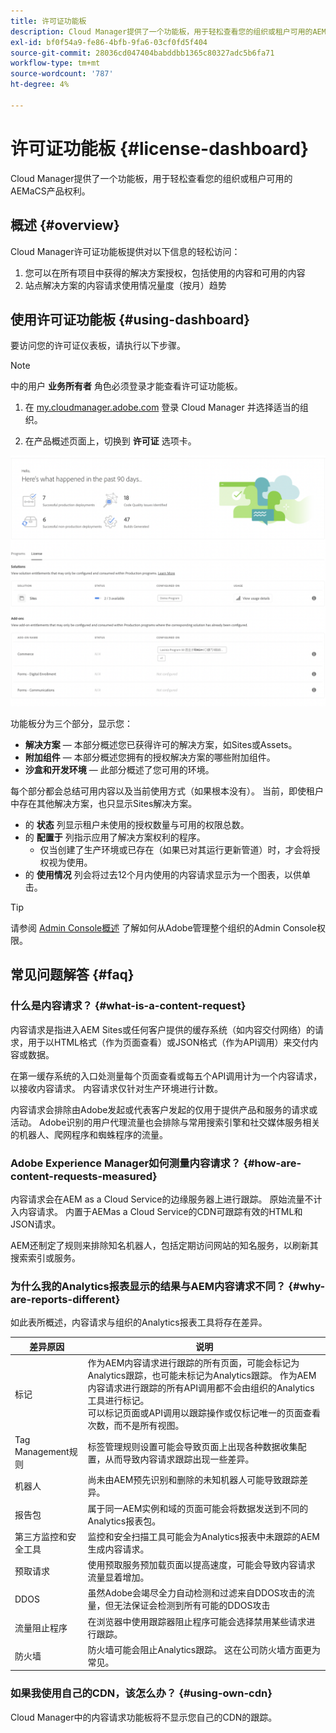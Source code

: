 ```yaml
---
title: 许可证功能板
description: Cloud Manager提供了一个功能板，用于轻松查看您的组织或租户可用的AEMaCS产品权利。
exl-id: bf0f54a9-fe86-4bfb-9fa6-03cf0fd5f404
source-git-commit: 28036cd047404babddbb1365c80327adc5b6fa71
workflow-type: tm+mt
source-wordcount: '787'
ht-degree: 4%

---
```


# 许可证功能板 {#license-dashboard}

Cloud Manager提供了一个功能板，用于轻松查看您的组织或租户可用的AEMaCS产品权利。

## 概述 {#overview}

Cloud Manager许可证功能板提供对以下信息的轻松访问：

1. 您可以在所有项目中获得的解决方案授权，包括使用的内容和可用的内容
1. 站点解决方案的内容请求使用情况量度（按月）趋势

## 使用许可证功能板 {#using-dashboard}

要访问您的许可证仪表板，请执行以下步骤。

>[!NOTE]
>
>中的用户 **业务所有者** 角色必须登录才能查看许可证功能板。

1. 在 [my.cloudmanager.adobe.com](https://my.cloudmanager.adobe.com/) 登录 Cloud Manager 并选择适当的组织。

1. 在产品概述页面上，切换到 **许可证** 选项卡。

![许可证功能板](assets/license-dashboard.png)

功能板分为三个部分，显示您：

* **解决方案**  — 本部分概述您已获得许可的解决方案，如Sites或Assets。
* **附加组件**  — 本部分概述您拥有的授权解决方案的哪些附加组件。
* **沙盒和开发环境**  — 此部分概述了您可用的环境。

每个部分都会总结可用内容以及当前使用方式（如果根本没有）。 当前，即使租户中存在其他解决方案，也只显示Sites解决方案。

* 的 **状态** 列显示租户未使用的授权数量与可用的权限总数。
* 的 **配置于** 列指示应用了解决方案权利的程序。
   * 仅当创建了生产环境或已存在（如果已对其运行更新管道）时，才会将授权视为使用。
* 的 **使用情况** 列会将过去12个月内使用的内容请求显示为一个图表，以供单击。

>[!TIP]
>
>请参阅 [Admin Console概述](https://helpx.adobe.com/cn/enterprise/using/admin-console.html) 了解如何从Adobe管理整个组织的Admin Console权限。

## 常见问题解答 {#faq}

### 什么是内容请求？ {#what-is-a-content-request}

内容请求是指进入AEM Sites或任何客户提供的缓存系统（如内容交付网络）的请求，用于以HTML格式（作为页面查看）或JSON格式（作为API调用）来交付内容或数据。

在第一缓存系统的入口处测量每个页面查看或每五个API调用计为一个内容请求，以接收内容请求。 内容请求仅针对生产环境进行计数。

内容请求会排除由Adobe发起或代表客户发起的仅用于提供产品和服务的请求或活动。 Adobe识别的用户代理流量也会排除与常用搜索引擎和社交媒体服务相关的机器人、爬网程序和蜘蛛程序的流量。

### Adobe Experience Manager如何测量内容请求？ {#how-are-content-requests-measured}

内容请求会在AEM as a Cloud Service的边缘服务器上进行跟踪。 原始流量不计入内容请求。 内置于AEMas a Cloud Service的CDN可跟踪有效的HTML和JSON请求。

AEM还制定了规则来排除知名机器人，包括定期访问网站的知名服务，以刷新其搜索索引或服务。

### 为什么我的Analytics报表显示的结果与AEM内容请求不同？ {#why-are-reports-different}

如此表所概述，内容请求与组织的Analytics报表工具将存在差异。

| 差异原因 | 说明 |
|---|---|
| 标记 | 作为AEM内容请求进行跟踪的所有页面，可能会标记为Analytics跟踪，也可能未标记为Analytics跟踪。 作为AEM内容请求进行跟踪的所有API调用都不会由组织的Analytics工具进行标记。<br>可以标记页面或API调用以跟踪操作或仅标记唯一的页面查看次数，而不是所有视图。 |
| Tag Management规则 | 标签管理规则设置可能会导致页面上出现各种数据收集配置，从而导致内容请求跟踪出现一些差异。 |
| 机器人 | 尚未由AEM预先识别和删除的未知机器人可能导致跟踪差异。 |
| 报告包 | 属于同一AEM实例和域的页面可能会将数据发送到不同的Analytics报表包。 |
| 第三方监控和安全工具 | 监控和安全扫描工具可能会为Analytics报表中未跟踪的AEM生成内容请求。 |
| 预取请求 | 使用预取服务预加载页面以提高速度，可能会导致内容请求流量显着增加。 |
| DDOS | 虽然Adobe会竭尽全力自动检测和过滤来自DDOS攻击的流量，但无法保证会检测到所有可能的DDOS攻击 |
| 流量阻止程序 | 在浏览器中使用跟踪器阻止程序可能会选择禁用某些请求进行跟踪。 |
| 防火墙 | 防火墙可能会阻止Analytics跟踪。 这在公司防火墙方面更为常见。 |

### 如果我使用自己的CDN，该怎么办？ {#using-own-cdn}

Cloud Manager中的内容请求功能板将不显示您自己的CDN的跟踪。
